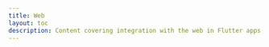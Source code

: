 ```yaml
---
title: Web
layout: toc
description: Content covering integration with the web in Flutter apps.
---
```

